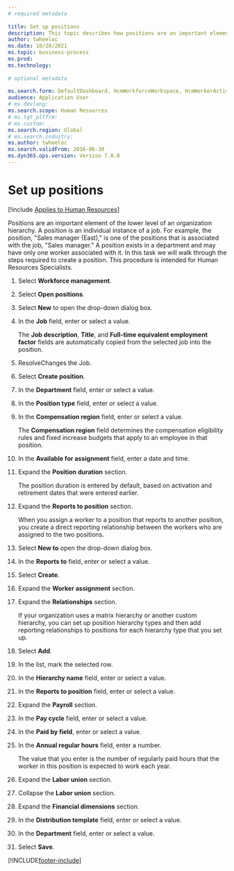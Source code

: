```yaml
--- 
# required metadata 
 
title: Set up positions
description: This topic describes how positions are an important element of the lower level of an organization hierarchy. 
author: twheeloc
ms.date: 10/28/2021
ms.topic: business-process 
ms.prod:  
ms.technology:  
 
# optional metadata 
 
ms.search.form: DefaultDashboard, HcmWorkforceWorkspace, HcmWorkerActivityChart, HcmAllWorkersListPart, HcmPosition, HcmPositionNewPosition, HcmJobLookup, HcmPositionReportsToDialog, HcmPositionLookup, FinancialDimensionDefaultTemplatesLookup, DimensionLookup, HcmPersonnelManagementWorkspace
audience: Application User 
# ms.devlang:  
ms.search.scope: Human Resources
# ms.tgt_pltfrm:  
# ms.custom:  
ms.search.region: Global
# ms.search.industry: 
ms.author: twheeloc
ms.search.validFrom: 2016-06-30 
ms.dyn365.ops.version: Version 7.0.0 
---
```

# Set up positions

[!include [Applies to Human Resources](../includes/applies-to-hr.md)]



Positions are an important element of the lower level of an organization hierarchy. A position is an individual instance of a job. For example, the position, "Sales manager (East)," is one of the positions that is associated with the job, "Sales manager." A position exists in a department and may have only one worker associated with it. In this task we will walk through the steps required to create a position. This procedure is intended for Human Resources Specialists.

1. Select **Workforce management**.
2. Select **Open positions**.
3. Select **New** to open the drop-down dialog box.
4. In the **Job** field, enter or select a value.

    The **Job description**, **Title**, and **Full-time equivalent employment factor** fields are automatically copied from the selected job into the position.

5. ResolveChanges the Job.
6. Select **Create position**.
7. In the **Department** field, enter or select a value.
8. In the **Position type** field, enter or select a value.
9. In the **Compensation region** field, enter or select a value.

    The **Compensation region** field determines the compensation eligibility rules and fixed increase budgets that apply to an employee in that position.

10. In the **Available for assignment** field, enter a date and time.
11. Expand the **Position duration** section.

    The position duration is entered by default, based on activation and retirement dates that were entered earlier.

12. Expand the **Reports to position** section.

    When you assign a worker to a position that reports to another position, you create a direct reporting relationship between the workers who are assigned to the two positions.

13. Select **New to** open the drop-down dialog box.
14. In the **Reports to** field, enter or select a value.
15. Select **Create**.
16. Expand the **Worker assignment** section.
17. Expand the **Relationships** section.

    If your organization uses a matrix hierarchy or another custom hierarchy, you can set up position hierarchy types and then add reporting relationships to positions for each hierarchy type that you set up.

18. Select **Add**.
19. In the list, mark the selected row.
20. In the **Hierarchy name** field, enter or select a value.
21. In the **Reports to position** field, enter or select a value.
22. Expand the **Payroll** section.
23. In the **Pay cycle** field, enter or select a value.
24. In the **Paid by field**, enter or select a value.
25. In the **Annual regular hours** field, enter a number.

    The value that you enter is the number of regularly paid hours that the worker in this position is expected to work each year.

26. Expand the **Labor union** section.
27. Collapse the **Labor union** section.
28. Expand the **Financial dimensions** section.
29. In the **Distribution template** field, enter or select a value.
30. In the **Department** field, enter or select a value.
31. Select **Save**.



[!INCLUDE[footer-include](../includes/footer-banner.md)]
